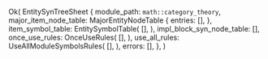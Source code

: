 Ok(
    EntitySynTreeSheet {
        module_path: `math::category_theory`,
        major_item_node_table: MajorEntityNodeTable {
            entries: [],
        },
        item_symbol_table: EntitySymbolTable(
            [],
        ),
        impl_block_syn_node_table: [],
        once_use_rules: OnceUseRules(
            [],
        ),
        use_all_rules: UseAllModuleSymbolsRules(
            [],
        ),
        errors: [],
    },
)